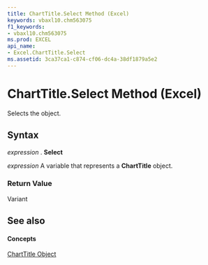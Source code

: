 ```yaml
---
title: ChartTitle.Select Method (Excel)
keywords: vbaxl10.chm563075
f1_keywords:
- vbaxl10.chm563075
ms.prod: EXCEL
api_name:
- Excel.ChartTitle.Select
ms.assetid: 3ca37ca1-c874-cf06-dc4a-38df1879a5e2
---
```



# ChartTitle.Select Method (Excel)

Selects the object.


## Syntax

 _expression_ . **Select**

 _expression_ A variable that represents a **ChartTitle** object.


### Return Value

Variant


## See also


#### Concepts


[ChartTitle Object](charttitle-object-excel.md)

